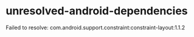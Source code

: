 # unresolved-android-dependencies
Failed to resolve: com.android.support.constraint:constraint-layout:1.1.2
